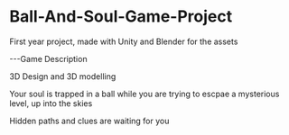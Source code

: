 # Ball-And-Soul-Game-Project
First year project, made with Unity and Blender for the assets

---Game Description

3D Design and 3D modelling

Your soul is trapped in a ball while you are trying to escpae a mysterious level, up into the skies

Hidden paths and clues are waiting for you
